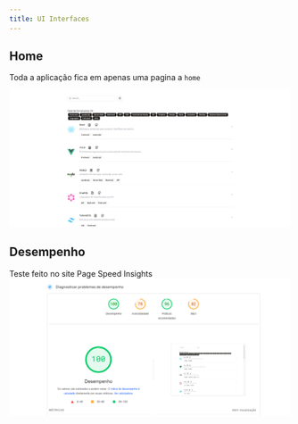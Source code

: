 ```yaml
---
title: UI Interfaces
---
```


## Home
Toda a aplicação fica em apenas uma pagina a `home`

![DER](../../../assets/home.png)

## Desempenho
Teste feito no site Page Speed Insights
![desempenho](../../../assets/desempenho.png)
